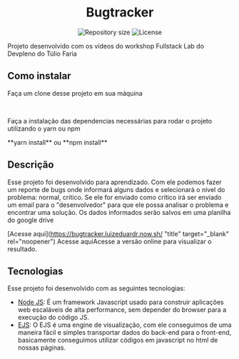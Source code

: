 <h1 align="center">Bugtracker</h1>

<p align="center">
 <img alt="Repository size" src="https://img.shields.io/github/repo-size/luizeduul/bugtracker">
 <img alt="License" src="https://img.shields.io/badge/license-MIT-brightgreen">
</p>

<p>Projeto desenvolvido com os vídeos do workshop Fullstack Lab do Devpleno do Túlio Faria</p>
      
## Como instalar 
<p>Faça um clone desse projeto em sua máquina</p><br>
<p>Faça a instalação das dependencias necessárias para rodar o projeto utilizando o yarn ou npm<p>
  **yarn install** ou **npm install**
<h2>Descrição</h2>
 <p> Esse projeto foi desenvolvido para aprendizado. Com ele podemos fazer um reporte de bugs onde informará alguns dados e selecionará o nivel do problema: normal, critico. Se ele for enviado como crítico irá ser enviado um email para o "desenvolvedor" para que ele possa analisar o problema e encontrar uma solução. Os dados informados serão salvos em uma planilha do google drive</p>
 
 [Acesse aqui](https://bugtracker.luizeduardr.now.sh/ "title" target="_blank" rel="noopener") Acesse aqui</a>Acesse a versão online para visualizar o resultado. 
 
 
## Tecnologias
 Esse projeto foi desenvolvido com as seguintes tecnologias:
  - [Node JS](https://nodejs.org/en/): É um framework Javascript usado para construir aplicações web escaláveis de alta performance, sem depender do browser para a execução do código JS.
  - [EJS](https://ejs.co/): O EJS é uma engine de visualização, com ele conseguimos de uma maneira fácil e simples transportar dados do back-end para o front-end, basicamente conseguimos utilizar códigos em javascript no html de nossas páginas.
 

